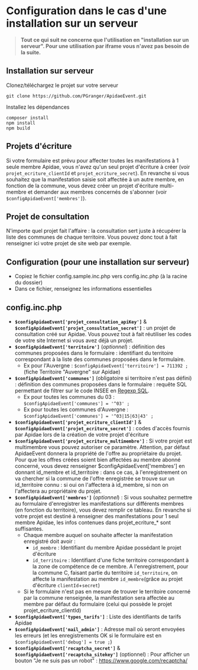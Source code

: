 # Configuration dans le cas d'une installation sur un serveur

> **Tout ce qui suit ne concerne que l'utilisation en "installation sur un serveur". Pour une utilisation par iframe vous n'avez pas besoin de la suite.**

## Installation sur serveur
Clonez/téléchargez le projet sur votre serveur

```
git clone https://github.com/PGranger/ApidaeEvent.git
```

Installez les dépendances

```
composer install
npm install
npm build
```

## Projets d'écriture
Si votre formulaire est prévu pour affecter toutes les manifestations à 1 seule membre Apidae, vous n'avez qu'un seul projet d'écriture à créer (voir `projet_ecriture_clientId` et `projet_ecriture_secret`).
En revanche si vous souhaitez que la manifestation saisie soit affectée à un autre membre, en fonction de la commune, vous devez créer un projet d'écriture multi-membre et demander aux membres concernés de s'abonner (voir `$configApidaeEvent['membres']`).

## Projet de consultation
N'importe quel projet fait l'affaire : la consultation sert juste à récupérer la liste des communes de chaque territoire. Vous pouvez donc tout à fait renseigner ici votre projet de site web par exemple.

## Configuration (pour une installation sur serveur)
* Copiez le fichier config.sample.inc.php vers config.inc.php (à la racine du dossier)
* Dans ce fichier, renseignez les informations essentielles

## config.inc.php
* **`$configApidaeEvent['projet_consultation_apiKey']`** & **`$configApidaeEvent['projet_consultation_secret']`** : un projet de consultation créé sur Apidae. Vous pouvez tout à fait réutiliser les codes de votre site Internet si vous avez déjà un projet.
* **`$configApidaeEvent['territoire']`** (*optionnel*) : définition des communes proposées dans le formulaire : identifiant du territoire correspondant à la liste des communes proposées dans le formulaire.
	* Ex pour l'Auvergne : `$configApidaeEvent['territoire'] = 711392 ;` (fiche Territoire "Auvergne" sur Apidae)
* **`$configApidaeEvent['communes']`** (obligatoire si territoire n'est pas défini) : définition des communes proposées dans le formulaire : requête SQL permettant de filtrer sur le code INSEE en [Regexp SQL](http://www.tutorialspoint.com/mysql/mysql-regexps.htm).
	* Ex pour toutes les communes du 03 : `$configApidaeEvent['communes'] = '^03' ;`
	* Ex pour toutes les communes d'Auvergne : `$configApidaeEvent['communes'] = '^03|15|63|43' ;`
* **`$configApidaeEvent['projet_ecriture_clientId']`** & **`$configApidaeEvent['projet_ecriture_secret']`** : codes d'accès fournis par Apidae lors de la création de votre projet d'écriture
* **`$configApidaeEvent['projet_ecriture_multimembre']`** : Si votre projet est multimembre vous pouvez autoriser ce paramètre. Attention, par défaut ApidaeEvent donnera la propriété de l'offre au propriétaire du projet. Pour que les offres créées soient bien affectées au membre abonné concerné, vous devez renseigner $configApidaeEvent['membres'] en donnant id_membre et id_territoire : dans ce cas, à l'enregistrement on va chercher si la commune de l'offre enregistrée se trouve sur un id_territoire connu : si oui on l'affectera à id_membre, si non on l'affectera au propriétaire du projet.
* **`$configApidaeEvent['membres']`** (*optionnel*) : Si vous souhaitez permettre au formulaire d'enregistrer les manifestations sur différents membres (en fonction du territoire), vous devez remplir ce tableau. En revanche si votre projet est destiné à renseigner des manifestations pour 1 seul membre Apidae, les infos contenues dans projet_ecriture_* sont suffisantes.
	* Chaque membre auquel on souhaite affecter la manifestation enregistré doit avoir :
		* `id_membre` : Identifiant du membre Apidae possédant le projet d'écriture
		* `id_territoire` : Identifiant d'une fiche territoire correspondant à la zone de compétence de ce membre. A l'enregistrement, pour la commune C, faisant partie du territoire `id_territoire`, on affecte la manifestation au membre `id_membre`(grâce au projet d'écriture `clientId`+`secret`)
	* Si le formulaire n'est pas en mesure de trouver le territoire concerné par la commune renseignée, la manifestation sera affectée au membre par défaut du formulaire (celui qui possède le projet projet_ecriture_clientId)
* **`$configApidaeEvent['types_tarifs']`** : Liste des identifiants de tarifs Apidae
* **`$configApidaeEvent['mail_admin']`** : Adresse mail où seront envoyées les erreurs (et les enregistrements OK si le formulaire est en `$configApidaeEvent['debug'] = true ;`)
* **`$configApidaeEvent['recaptcha_secret']`** & **`$configApidaeEvent['recaptcha_sitekey']`** (optionnel) : Pour afficher un bouton "Je ne suis pas un robot" : https://www.google.com/recaptcha/
